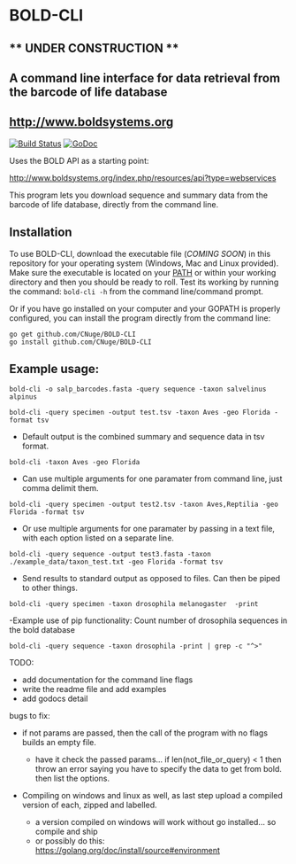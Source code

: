 # BOLD-CLI
## ** UNDER CONSTRUCTION **
## A command line interface for data retrieval from the barcode of life database
## http://www.boldsystems.org
[![Build Status](https://travis-ci.org/CNuge/BOLD-CLI.svg?branch=master)](https://travis-ci.org/CNuge/BOLD-CLI)	[![GoDoc](https://godoc.org/github.com/CNuge/BOLD-CLI/bold?status.svg)](https://godoc.org/github.com/CNuge/BOLD-CLI/bold)

Uses the BOLD API as a starting point:

http://www.boldsystems.org/index.php/resources/api?type=webservices

This program lets you download sequence and summary data from the barcode of life database, directly from the command line.

## Installation

To use BOLD-CLI, download the executable file (*COMING SOON*) in this repository for your operating system (Windows, Mac and Linux provided). Make sure the executable is located on your [PATH](https://en.wikipedia.org/wiki/PATH_(variable)) or within your working directory and then you should be ready to roll. Test its working by running the command: `bold-cli -h` from the command line/command prompt.

Or if you have go installed on your computer and your GOPATH is properly configured, you can install the program directly from the command line:
```
go get github.com/CNuge/BOLD-CLI
go install github.com/CNuge/BOLD-CLI
```


## Example usage:
```
bold-cli -o salp_barcodes.fasta -query sequence -taxon salvelinus alpinus

bold-cli -query specimen -output test.tsv -taxon Aves -geo Florida -format tsv
```
- Default output is the combined summary and sequence data in tsv format.
```
bold-cli -taxon Aves -geo Florida
```
- Can use multiple arguments for one paramater from command line, just comma delimit them.
```
bold-cli -query specimen -output test2.tsv -taxon Aves,Reptilia -geo Florida -format tsv
```
- Or use multiple arguments for one paramater by passing in a text file, with each option listed on a separate line.
```
bold-cli -query sequence -output test3.fasta -taxon ./example_data/taxon_test.txt -geo Florida -format tsv
```
- Send results to standard output as opposed to files. Can then be piped to other things.
```
bold-cli -query specimen -taxon drosophila melanogaster  -print
```
-Example use of pip functionality: Count number of drosophila sequences in the bold database
```
bold-cli -query sequence -taxon drosophila -print | grep -c "^>"
```

TODO:
- add documentation for the command line flags
- write the readme file and add examples
- add godocs detail

bugs to fix:
- if not params are passed, then the call of the program with no flags builds
an empty file.
	- have it check the passed params... if len(not_file_or_query) < 1
	then throw an error saying you have to specify the data to get from bold. then list the options.

- Compiling on windows and linux as well, as last step upload a compiled version of each, zipped and labelled.
	- a version compiled on windows will work without go installed... so compile and ship
	- or possibly do this: https://golang.org/doc/install/source#environment